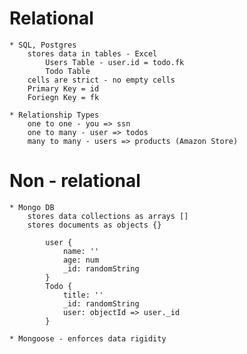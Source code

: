 # Relational
    * SQL, Postgres
        stores data in tables - Excel
            Users Table - user.id = todo.fk
            Todo Table
        cells are strict - no empty cells
        Primary Key = id
        Foriegn Key = fk

    * Relationship Types
        one to one - you => ssn
        one to many - user => todos
        many to many - users => products (Amazon Store)

# Non - relational
    * Mongo DB
        stores data collections as arrays []
        stores documents as objects {}

            user {
                name: ''
                age: num
                _id: randomString
            }
            Todo {
                title: ''
                _id: randomString
                user: objectId => user._id 
            }
            
    * Mongoose - enforces data rigidity